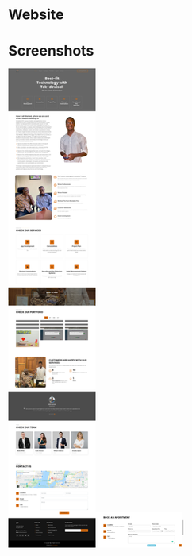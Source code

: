 # Website

# Screenshots
<img src='screenshots/1.png' width='35%'/><img src='screenshots/2.png' width='35%'/>
